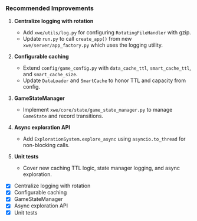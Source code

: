 ### Recommended Improvements

1. **Centralize logging with rotation**
   - Add `xwe/utils/log.py` for configuring `RotatingFileHandler` with gzip.
   - Update `run.py` to call `create_app()` from new `xwe/server/app_factory.py` which uses the logging utility.

2. **Configurable caching**
   - Extend `config/game_config.py` with `data_cache_ttl`, `smart_cache_ttl`, and `smart_cache_size`.
   - Update `DataLoader` and `SmartCache` to honor TTL and capacity from config.

3. **GameStateManager**
   - Implement `xwe/core/state/game_state_manager.py` to manage `GameState` and record transitions.

4. **Async exploration API**
   - Add `ExplorationSystem.explore_async` using `asyncio.to_thread` for non-blocking calls.

5. **Unit tests**
   - Cover new caching TTL logic, state manager logging, and async exploration.
- [x] Centralize logging with rotation
- [x] Configurable caching
- [x] GameStateManager
- [x] Async exploration API
- [x] Unit tests
